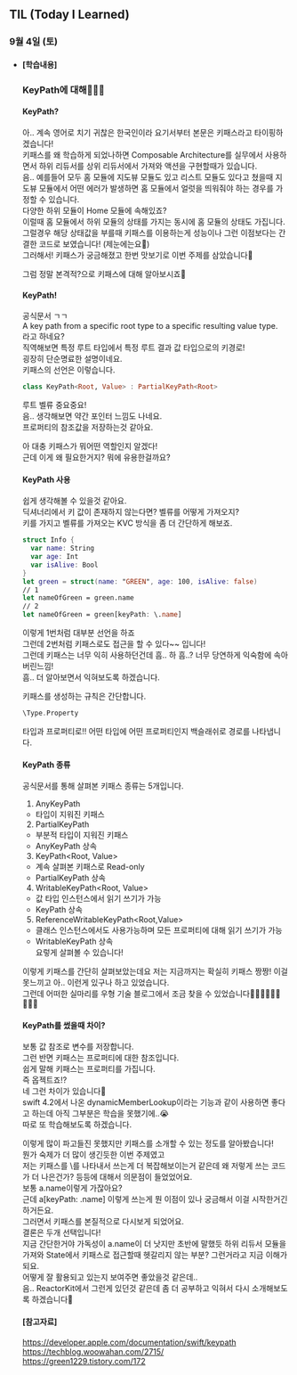 ## TIL (Today I Learned)

### 9월 4일 (토)

- #### [학습내용]
  
  ### KeyPath에 대해🧑🏻‍💻   
  
  #### KeyPath?   
  아.. 계속 영어로 치기 귀찮은 한국인이라 요기서부터 본문은 키패스라고 타이핑하겠습니다!   
  키패스를 왜 학습하게 되었나하면 Composable Architecture를 실무에서 사용하면서 하위 리듀서를 상위 리듀서에서 가져와 액션을 구현할때가 있습니다.   
  음.. 예를들어 모두 홈 모듈에 지도뷰 모듈도 있고 리스트 모듈도 있다고 쳤을때 지도뷰 모듈에서 어떤 에러가 발생하면 홈 모듈에서 얼럿을 띄워줘야 하는 경우를 가정할 수 있습니다.   
  다양한 하위 모듈이 Home 모듈에 속해있죠?   
  이럴때 홈 모듈에서 하위 모듈의 상태를 가지는 동시에 홈 모듈의 상태도 가집니다.   
  그럴경우 해당 상태값을 부를때 키패스를 이용하는게 성능이나 그런 이점보다는 간결한 코드로 보였습니다! (제눈에는요👀)   
  그러해서! 키패스가 궁금해졌고 한번 맛보기로 이번 주제를 삼았습니다👏   

  그럼 정말 본격적?으로 키패스에 대해 알아보시죠📝   

  #### KeyPath!   
  공식문서 ㄱㄱ   
  A key path from a specific root type to a specific resulting value type.   
  라고 하네요?   
  직역해보면 특정 루트 타입에서 특정 루트 결과 값 타입으로의 키경로!   
  굉장히 단순명료한 설명이네요.   
  키패스의 선언은 이렇습니다.   
  ```swift
  class KeyPath<Root, Value> : PartialKeyPath<Root>
  ```
  루트 벨류 중요중요!   
  음.. 생각해보면 약간 포인터 느낌도 나네요.   
  프로퍼티의 참조값을 저장하는것 같아요.   

  아 대충 키패스가 뭐어떤 역할인지 알겠다!   
  근데 이게 왜 필요한거지? 뭐에 유용한걸까요?   

  #### KeyPath 사용   
  쉽게 생각해볼 수 있을것 같아요.   
  딕셔너리에서 키 값이 존재하지 않는다면? 벨류를 어떻게 가져오지?   
  키를 가지고 벨류를 가져오는 KVC 방식을 좀 더 간단하게 해보죠.   
  ```swift
  struct Info {
    var name: String
    var age: Int
    var isAlive: Bool
  }
  let green = struct(name: "GREEN", age: 100, isAlive: false)
  // 1
  let nameOfGreen = green.name
  // 2
  let nameOfGreen = green[keyPath: \.name]
  ```
  이렇게 1번처럼 대부분 선언을 하죠   
  그런데 2번처럼 키패스로도 접근을 할 수 있다~~ 입니다!   
  그런데 키패스는 너무 익히 사용하던건데 흠.. 하 흠..? 너무 당연하게 익숙함에 속아버린느낌!   
  흠.. 더 알아보면서 익혀보도록 하겠습니다.   

  키패스를 생성하는 규칙은 간단합니다.   
  ```swift
  \Type.Property
  ```
  타입과 프로퍼티로!! 어떤 타입에 어떤 프로퍼티인지 백슬래쉬로 경로를 나타냅니다.   

  #### KeyPath 종류   
  공식문서를 통해 살펴본 키패스 종류는 5개입니다.   
  1. AnyKeyPath   
    - 타입이 지워진 키패스   

  2. PartialKeyPath<Root>   
    - 부분적 타입이 지워진 키패스   
    - AnyKeyPath 상속   

  3. KeyPath<Root, Value>   
    - 계속 살펴본 키패스로 Read-only   
    - PartialKeyPath 상속   

  4. WritableKeyPath<Root, Value>   
    - 값 타입 인스턴스에서 읽기 쓰기가 가능   
    - KeyPath 상속   

  5. ReferenceWritableKeyPath<Root,Value>   
    - 클래스 인스턴스에서도 사용가능하며 모든 프로퍼티에 대해 읽기 쓰기가 가능   
    - WritableKeyPath 상속   
  요렇게 살펴볼 수 있습니다!   

  이렇게 키패스를 간단히 살펴보았는데요 저는 지금까지는 확실히 키패스 짱짱! 이걸 못느끼고 아.. 이런게 있구나 하고 있었습니다.   
  그런데 어떠한 실마리를 우형 기술 블로그에서 조금 찾을 수 있었습니다🙋🏻‍♂️🙋🏻‍♂️🙋🏻‍♂️   

  #### KeyPath를 썼을때 차이?   
  보통 값 참조로 변수를 저장합니다.   
  그런 반면 키패스는 프로퍼티에 대한 참조입니다.   
  쉽게 말해 키패스는 프로퍼티를 가집니다.   
  즉 옵젝트죠!?   
  네 그런 차이가 있습니다🥲   
  swift 4.2에서 나온 dynamicMemberLookup이라는 기능과 같이 사용하면 좋다고 하는데 아직 그부분은 학습을 못했기에..😭   
  따로 또 학습해보도록 하겠습니다.   

  이렇게 많이 파고들진 못했지만 키패스를 소개할 수 있는 정도를 알아봤습니다!   
  뭔가 숙제가 더 많이 생긴듯한 이번 주제였고   
  저는 키패스를 \를 나타내서 쓰는게 더 복잡해보이는거 같은데 왜 저렇게 쓰는 코드가 더 나은건가? 등등에 대해서 의문점이 들었었어요.   
  보통 a.name이렇게 가잖아요?   
  근데 a[keyPath: \.name] 이렇게 쓰는게 뭔 이점이 있나 궁금해서 이걸 시작한거긴 하거든요.  
  그러면서 키패스를 본질적으로 다시보게 되었어요.   
  결론은 두개 선택입니다!   
  지금 간단한거야 가독성이 a.name이 더 낫지만 초반에 말했듯 하위 리듀서 모듈을 가져와 State에서 키패스로 접근할때 헷갈리지 않는 부분? 그런거라고 지금 이해가 되요.   
  어떻게 잘 활용되고 있는지 보여주면 좋았을것 같은데..   
  음.. ReactorKit에서 그런게 있던것 같은데 좀 더 공부하고 익혀서 다시 소개해보도록 하겠습니다🎉   

  #### [참고자료]   
  https://developer.apple.com/documentation/swift/keypath   
  https://techblog.woowahan.com/2715/   
  https://green1229.tistory.com/172
